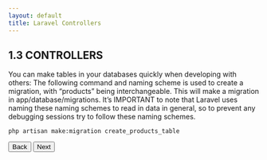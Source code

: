 ```yaml
---
layout: default
title: Laravel Controllers
---
```


<h2>1.3 CONTROLLERS</h2>
You can make tables in your databases quickly when developing with others:
The following command and naming scheme is used to create a migration, with “products” being interchangeable. This will make a migration in app/database/migrations. It’s IMPORTANT to note that Laravel uses naming these naming schemes to read in data in general, so to prevent any debugging sessions try to follow these naming schemes.
<div class="codesnippet-wrapper">
  <div class="line-numbers">
</div>
<pre class="codesnippet"><code>php artisan make:migration create_products_table</code></pre></div>

<a href="/views/laravel/models"><button>Back</button></a>
<a href="/views/laravel/seeders"><button>Next</button></a>
